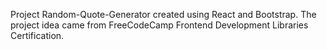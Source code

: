 Project Random-Quote-Generator created using React and Bootstrap. 
The project idea came from FreeCodeCamp Frontend Development Libraries Certification.


